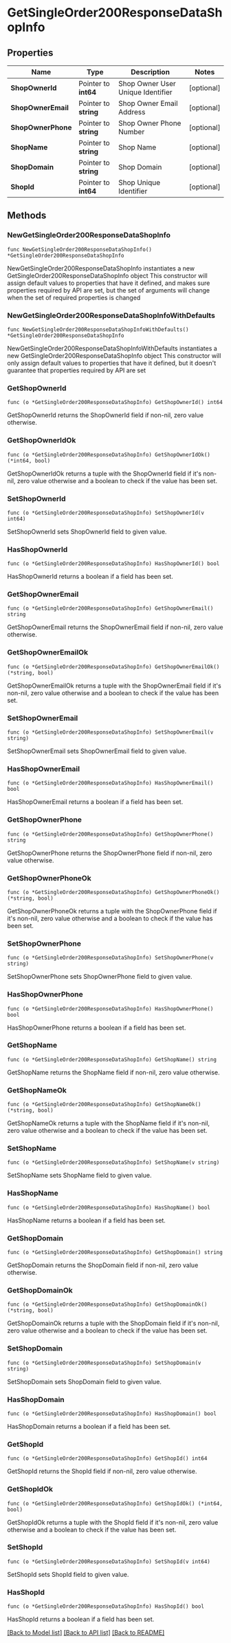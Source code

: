 # GetSingleOrder200ResponseDataShopInfo

## Properties

Name | Type | Description | Notes
------------ | ------------- | ------------- | -------------
**ShopOwnerId** | Pointer to **int64** | Shop Owner User Unique Identifier | [optional] 
**ShopOwnerEmail** | Pointer to **string** | Shop Owner Email Address | [optional] 
**ShopOwnerPhone** | Pointer to **string** | Shop Owner Phone Number | [optional] 
**ShopName** | Pointer to **string** | Shop Name | [optional] 
**ShopDomain** | Pointer to **string** | Shop Domain | [optional] 
**ShopId** | Pointer to **int64** | Shop Unique Identifier | [optional] 

## Methods

### NewGetSingleOrder200ResponseDataShopInfo

`func NewGetSingleOrder200ResponseDataShopInfo() *GetSingleOrder200ResponseDataShopInfo`

NewGetSingleOrder200ResponseDataShopInfo instantiates a new GetSingleOrder200ResponseDataShopInfo object
This constructor will assign default values to properties that have it defined,
and makes sure properties required by API are set, but the set of arguments
will change when the set of required properties is changed

### NewGetSingleOrder200ResponseDataShopInfoWithDefaults

`func NewGetSingleOrder200ResponseDataShopInfoWithDefaults() *GetSingleOrder200ResponseDataShopInfo`

NewGetSingleOrder200ResponseDataShopInfoWithDefaults instantiates a new GetSingleOrder200ResponseDataShopInfo object
This constructor will only assign default values to properties that have it defined,
but it doesn't guarantee that properties required by API are set

### GetShopOwnerId

`func (o *GetSingleOrder200ResponseDataShopInfo) GetShopOwnerId() int64`

GetShopOwnerId returns the ShopOwnerId field if non-nil, zero value otherwise.

### GetShopOwnerIdOk

`func (o *GetSingleOrder200ResponseDataShopInfo) GetShopOwnerIdOk() (*int64, bool)`

GetShopOwnerIdOk returns a tuple with the ShopOwnerId field if it's non-nil, zero value otherwise
and a boolean to check if the value has been set.

### SetShopOwnerId

`func (o *GetSingleOrder200ResponseDataShopInfo) SetShopOwnerId(v int64)`

SetShopOwnerId sets ShopOwnerId field to given value.

### HasShopOwnerId

`func (o *GetSingleOrder200ResponseDataShopInfo) HasShopOwnerId() bool`

HasShopOwnerId returns a boolean if a field has been set.

### GetShopOwnerEmail

`func (o *GetSingleOrder200ResponseDataShopInfo) GetShopOwnerEmail() string`

GetShopOwnerEmail returns the ShopOwnerEmail field if non-nil, zero value otherwise.

### GetShopOwnerEmailOk

`func (o *GetSingleOrder200ResponseDataShopInfo) GetShopOwnerEmailOk() (*string, bool)`

GetShopOwnerEmailOk returns a tuple with the ShopOwnerEmail field if it's non-nil, zero value otherwise
and a boolean to check if the value has been set.

### SetShopOwnerEmail

`func (o *GetSingleOrder200ResponseDataShopInfo) SetShopOwnerEmail(v string)`

SetShopOwnerEmail sets ShopOwnerEmail field to given value.

### HasShopOwnerEmail

`func (o *GetSingleOrder200ResponseDataShopInfo) HasShopOwnerEmail() bool`

HasShopOwnerEmail returns a boolean if a field has been set.

### GetShopOwnerPhone

`func (o *GetSingleOrder200ResponseDataShopInfo) GetShopOwnerPhone() string`

GetShopOwnerPhone returns the ShopOwnerPhone field if non-nil, zero value otherwise.

### GetShopOwnerPhoneOk

`func (o *GetSingleOrder200ResponseDataShopInfo) GetShopOwnerPhoneOk() (*string, bool)`

GetShopOwnerPhoneOk returns a tuple with the ShopOwnerPhone field if it's non-nil, zero value otherwise
and a boolean to check if the value has been set.

### SetShopOwnerPhone

`func (o *GetSingleOrder200ResponseDataShopInfo) SetShopOwnerPhone(v string)`

SetShopOwnerPhone sets ShopOwnerPhone field to given value.

### HasShopOwnerPhone

`func (o *GetSingleOrder200ResponseDataShopInfo) HasShopOwnerPhone() bool`

HasShopOwnerPhone returns a boolean if a field has been set.

### GetShopName

`func (o *GetSingleOrder200ResponseDataShopInfo) GetShopName() string`

GetShopName returns the ShopName field if non-nil, zero value otherwise.

### GetShopNameOk

`func (o *GetSingleOrder200ResponseDataShopInfo) GetShopNameOk() (*string, bool)`

GetShopNameOk returns a tuple with the ShopName field if it's non-nil, zero value otherwise
and a boolean to check if the value has been set.

### SetShopName

`func (o *GetSingleOrder200ResponseDataShopInfo) SetShopName(v string)`

SetShopName sets ShopName field to given value.

### HasShopName

`func (o *GetSingleOrder200ResponseDataShopInfo) HasShopName() bool`

HasShopName returns a boolean if a field has been set.

### GetShopDomain

`func (o *GetSingleOrder200ResponseDataShopInfo) GetShopDomain() string`

GetShopDomain returns the ShopDomain field if non-nil, zero value otherwise.

### GetShopDomainOk

`func (o *GetSingleOrder200ResponseDataShopInfo) GetShopDomainOk() (*string, bool)`

GetShopDomainOk returns a tuple with the ShopDomain field if it's non-nil, zero value otherwise
and a boolean to check if the value has been set.

### SetShopDomain

`func (o *GetSingleOrder200ResponseDataShopInfo) SetShopDomain(v string)`

SetShopDomain sets ShopDomain field to given value.

### HasShopDomain

`func (o *GetSingleOrder200ResponseDataShopInfo) HasShopDomain() bool`

HasShopDomain returns a boolean if a field has been set.

### GetShopId

`func (o *GetSingleOrder200ResponseDataShopInfo) GetShopId() int64`

GetShopId returns the ShopId field if non-nil, zero value otherwise.

### GetShopIdOk

`func (o *GetSingleOrder200ResponseDataShopInfo) GetShopIdOk() (*int64, bool)`

GetShopIdOk returns a tuple with the ShopId field if it's non-nil, zero value otherwise
and a boolean to check if the value has been set.

### SetShopId

`func (o *GetSingleOrder200ResponseDataShopInfo) SetShopId(v int64)`

SetShopId sets ShopId field to given value.

### HasShopId

`func (o *GetSingleOrder200ResponseDataShopInfo) HasShopId() bool`

HasShopId returns a boolean if a field has been set.


[[Back to Model list]](../README.md#documentation-for-models) [[Back to API list]](../README.md#documentation-for-api-endpoints) [[Back to README]](../README.md)


